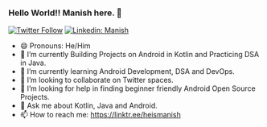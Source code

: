 ### Hello World!! Manish here. 👋

[![Twitter Follow](https://img.shields.io/twitter/follow/_heismanish?label=Follow)](https://twitter.com/intent/follow?screen_name=_heismanish)
[![Linkedin: Manish](https://img.shields.io/badge/-Manish-blue?style=flat-square&logo=Linkedin&logoColor=white&link=https://www.linkedin.com/in/manish-kumar-gupta-47878320b/)](https://www.linkedin.com/in/manish-kumar-gupta-47878320b/)


- 😄 Pronouns: He/Him
- 🔭 I’m currently Building Projects on Android in Kotlin and Practicing DSA in Java.
- 🌱 I’m currently learning Android Development, DSA and DevOps.
- 👯 I’m looking to collaborate on Twitter spaces.
- 🤔 I’m looking for help in finding beginner friendly Android Open Source Projects.
- 💬 Ask me about Kotlin, Java and Android.
- 📫 How to reach me: https://linktr.ee/heismanish



